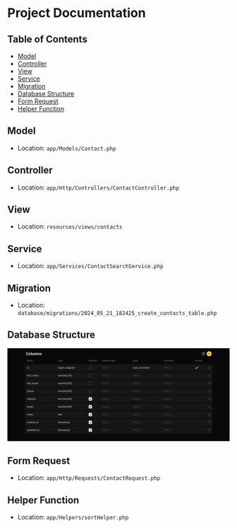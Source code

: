 # Project Documentation

## Table of Contents
- [Model](#model)
- [Controller](#controller)
- [View](#view)
- [Service](#service)
- [Migration](#migration)
- [Database Structure](#database-structure)
- [Form Request](#form-request)
- [Helper Function](#helper-function)

## Model

- Location: `app/Models/Contact.php`

## Controller

- Location: `app/Http/Controllers/ContactController.php`

## View

- Location: `resources/views/contacts`

## Service

- Location: `app/Services/ContactSearchService.php`

## Migration

- Location: `database/migrations/2024_05_21_182425_create_contacts_table.php`

## Database Structure

![Database Structure](image.png)

## Form Request

- Location: `app/Http/Requests/ContactRequest.php`

## Helper Function

- Location: `app/Helpers/sortHelper.php`
